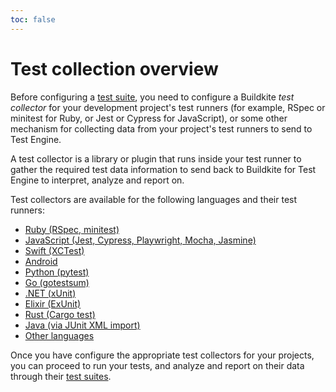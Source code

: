```yaml
---
toc: false
---
```


# Test collection overview

Before configuring a [test suite](/docs/test-engine/test-suites), you need to configure a Buildkite _test collector_ for your development project's test runners (for example, RSpec or minitest for Ruby, or Jest or Cypress for JavaScript), or some other mechanism for collecting data from your project's test runners to send to Test Engine.

A test collector is a library or plugin that runs inside your test runner to gather the required test data information to send back to Buildkite for Test Engine to interpret, analyze and report on.

Test collectors are available for the following languages and their test runners:

- [Ruby (RSpec, minitest)](/docs/test-engine/ruby-collectors)
- [JavaScript (Jest, Cypress, Playwright, Mocha, Jasmine)](/docs/test-engine/javascript-collectors)
- [Swift (XCTest)](/docs/test-engine/swift-collectors)
- [Android](/docs/test-engine/android-collectors)
- [Python (pytest)](/docs/test-engine/python-collectors)
- [Go (gotestsum)](/docs/test-engine/golang-collectors)
- [.NET (xUnit)](/docs/test-engine/dotnet-collectors)
- [Elixir (ExUnit)](/docs/test-engine/elixir-collectors)
- [Rust (Cargo test)](/docs/test-engine/rust-collectors)
- [Java (via JUnit XML import)](/docs/test-engine/importing-junit-xml)
- [Other languages](/docs/test-engine/other-collectors)

Once you have configure the appropriate test collectors for your projects, you can proceed to run your tests, and analyze and report on their data through their [test suites](/docs/test-engine/test-suites).
